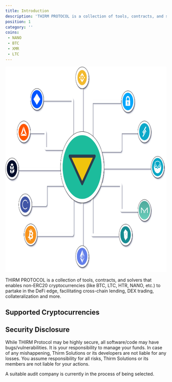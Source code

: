 ```yaml
---
title: Introduction
description: 'THIRM PROTOCOL is a collection of tools, contracts, and solvers that enables non-ERC20 cryptocurrencies (like BTC, LTC, HTR, NANO, etc.) to partake in the DeFi edge, facilitating cross-chain lending, DEX trading, collateralization and more.'
position: 1
category: ''
coins:
 - NANO
 - BTC
 - XMR
 - LTC
---
```


<img src="/xthirm.png"  width="1280" height="640" alt=""/>

THIRM PROTOCOL is a collection of tools, contracts, and solvers that enables non-ERC20 cryptocurrencies (like BTC, LTC, HTR, NANO, etc.) to partake in the DeFi edge, facilitating cross-chain lending, DEX trading, collateralization and more.

## Supported Cryptocurrencies

<list :items="coins"></list>

## Security Disclosure

While THIRM Protocol may be highly secure, all software/code may have bugs/vulnerabilities. It is your responsibility to manage your funds. In case of any mishappening, Thirm Solutions or its developers are not liable for any losses. You assume responsibility for all risks, Thirm Solutions or its members are not liable for your actions.

<alert>A suitable audit company is currently in the process of being selected.
</alert>
